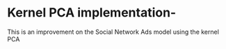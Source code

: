 # Kernel PCA implementation-
This is an improvement on the Social Network Ads model using the kernel PCA
